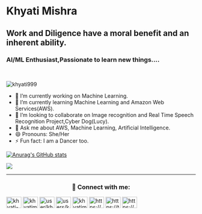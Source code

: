 <h1>Khyati Mishra</h1>
<h2>Work and Diligence have a moral benefit and an inherent ability.</h2>
<h3>AI/ML Enthusiast,Passionate to learn new things....</h3>

<a href="https://twitter.com/khyati_mishra7" rel="nofollow"><img alt="" src="https://camo.githubusercontent.com/f558aef090eaabdd1b075b0255b42836f972ca92de3f8a2d066fff67cc544668/68747470733a2f2f696d672e736869656c64732e696f2f62616467652f547769747465722d3144413146323f7374796c653d6e6f726d616c266c6f676f3d74776974746572266c6f676f436f6c6f723d7768697465" data-canonical-src="https://img.shields.io/badge/Twitter-1DA1F2?style=normal&amp;logo=twitter&amp;logoColor=white" style="max-width: 100%;"></a>
<a href="https://www.linkedin.com/in/khyati-mishra-675403226/}" rel="nofollow"><img alt="" src="https://camo.githubusercontent.com/46b4cacba29b90c400d3d8990aca63573cb42df06f696e05ac63768b61720c20/68747470733a2f2f696d672e736869656c64732e696f2f62616467652f4c696e6b6564496e2d3030373742353f7374796c653d6e6f726d616c266c6f676f3d6c696e6b6564696e266c6f676f436f6c6f723d7768697465" data-canonical-src="https://img.shields.io/badge/LinkedIn-0077B5?style=normal&amp;logo=linkedin&amp;logoColor=white" style="max-width: 100%;"></a>

<p> <img src="https://komarev.com/ghpvc/?username=khyati999&label=Profile%20views&color=0e75b6&style=flat" alt="khyati999" /> </p>

- 🔭 I’m currently working on Machine Learning.
- 🌱 I’m currently learning Machine Learning and Amazon Web Services(AWS).
- 👯 I’m looking to collaborate on Image recognition and Real Time Speech Recognition Project,Cyber Dog(Lucy).
- 💬 Ask me about AWS, Machine Learning, Artificial Intelligence.
- 😄 Pronouns: She/Her
- ⚡ Fun fact: I am a Dancer too.

[![Anurag's GitHub stats](https://github-readme-stats.vercel.app/api?username=khyati999)](https://github.com/khyati999/github-readme-stats)

<img src="https://github-readme-stats.vercel.app/api/top-langs?username=khyati999&theme=default&layout=compact"/>

<hr />
<h3 align="center">🤝 Connect with me:</h3>
<p align="left">
    <a href="https://www.linkedin.com/in/khyati-mishra-675403226/" target="blank"><img align="center"
            src="https://raw.githubusercontent.com/rahuldkjain/github-profile-readme-generator/master/src/images/icons/Social/linked-in-alt.svg"
            alt="khyati-mishra-675403226/" height="30" width="40" /></a>
    <a href="https://www.hackerrank.com/khyatimishra999" target="blank"><img align="center" src="https://raw.githubusercontent.com/rahuldkjain/github-profile-readme-generator/master/src/images/icons/Social/hackerrank.svg"
            alt="khyatimishra999" height="30" width="40" /></a>
    <a href="https://auth.geeksforgeeks.org/user/khyatimishra" target="blank"><img align="center"
            src="https://raw.githubusercontent.com/rahuldkjain/github-profile-readme-generator/master/src/images/icons/Social/geeks-for-geeks.svg"
            alt="user/khyatimishra/profile" height="30" width="40" /></a>
    <a href="https://www.codechef.com/users/khyati_999" target="blank"><img align="center"
            src="https://cdn.codechef.com/images/cc-logo.svg"
            alt="users/khyati_999" height="30" width="40" /></a>
    <a href="https://leetcode.com/khyatimishra7014/" target="blank"><img align="center"
            src="https://leetcode.com/_next/static/images/logo-ff2b712834cf26bf50a5de58ee27bcef.png"
            alt="khyatimishra7014/" height="30" width="40" /></a>
    <a href="https://dev.to/khyati999" target="blank"><img align="center" src="https://cdn.jsdelivr.net/npm/simple-icons@3.0.1/icons/dev-dot-to.svg" alt="https://dev.to/khyati999" height="30" width="40" /></a>
    <a href="https://twitter.com/khyati_mishra7" target="blank"><img align="center" src="https://raw.githubusercontent.com/rahuldkjain/github-profile-readme-generator/master/src/images/icons/Social/twitter.svg" alt="https://twitter.com/khyati_mishra7" height="30" width="40" /></a>
    <a href="https://www.kaggle.com/khyatimishra999" target="blank"><img align="center" src="https://raw.githubusercontent.com/rahuldkjain/github-profile-readme-generator/master/src/images/icons/Social/kaggle.svg" alt="https://www.kaggle.com/abhinavbhatra" height="30" width="40" /></a>
</p>
